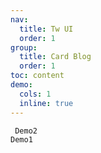 ```yaml
---
nav:
  title: Tw UI
  order: 1
group:
  title: Card Blog
  order: 1
toc: content
demo:
  cols: 1
  inline: true
---
```


<code src="./demo2.tsx" > Demo2 </code>
<code src="./demo1.tsx" > Demo1 </code>
